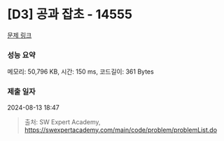 # [D3] 공과 잡초 - 14555 

[문제 링크](https://swexpertacademy.com/main/code/problem/problemDetail.do?contestProbId=AYGtoa3qARcDFARC) 

### 성능 요약

메모리: 50,796 KB, 시간: 150 ms, 코드길이: 361 Bytes

### 제출 일자

2024-08-13 18:47



> 출처: SW Expert Academy, https://swexpertacademy.com/main/code/problem/problemList.do